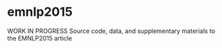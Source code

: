 # emnlp2015
WORK IN PROGRESS
Source code, data, and supplementary materials to the EMNLP2015 article
